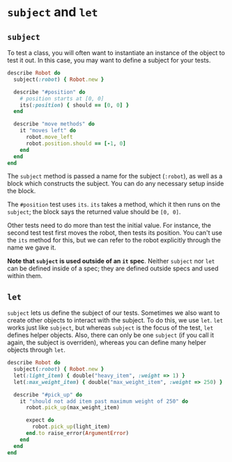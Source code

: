 # `subject` and `let`

## `subject`

To test a class, you will often want to instantiate an instance of the
object to test it out. In this case, you may want to define a subject
for your tests.

```ruby
describe Robot do
  subject(:robot) { Robot.new }

  describe "#position" do
    # position starts at [0, 0]
    its(:position) { should == [0, 0] }
  end

  describe "move methods" do
    it "moves left" do
      robot.move_left
      robot.position.should == [-1, 0]
    end
  end
end
```

The `subject` method is passed a name for the subject (`:robot`), as
well as a block which constructs the subject. You can do any necessary
setup inside the block.

The `#position` test uses `its`. `its` takes a method, which it then
runs on the `subject`; the block says the returned value should be
`[0, 0]`.

Other tests need to do more than test the initial value. For instance,
the second test test first moves the robot, then tests its
position. You can't use the `its` method for this, but we can refer to
the robot explicitly through the name we gave it.

**Note that `subject` is used outside of an `it` spec**. Neither
`subject` nor `let` can be defined inside of a spec; they are defined
outside specs and used within them.

## `let`

`subject` lets us define the subject of our tests. Sometimes we also
want to create other objects to interact with the subject. To do this,
we use `let`. `let` works just like `subject`, but whereas `subject`
is the focus of the test, `let` defines helper objects. Also, there
can only be one `subject` (if you call it again, the subject is
overriden), whereas you can define many helper objects through `let`.

```ruby
describe Robot do
  subject(:robot) { Robot.new }
  let(:light_item) { double("heavy_item", :weight => 1) }
  let(:max_weight_item) { double("max_weight_item", :weight => 250) }

  describe "#pick_up" do
    it "should not add item past maximum weight of 250" do
      robot.pick_up(max_weight_item)

      expect do
        robot.pick_up(light_item)
      end.to raise_error(ArgumentError)
    end
  end
end
```
